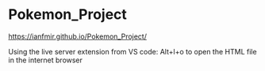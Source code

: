 # Pokemon_Project

https://ianfmir.github.io/Pokemon_Project/


Using the live server extension from VS code:
  Alt+l+o to open the HTML file in the internet browser

